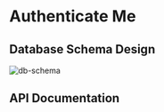 # Authenticate Me

## Database Schema Design

![db-schema]

[db-schema]: ./images/example.png

## API Documentation
